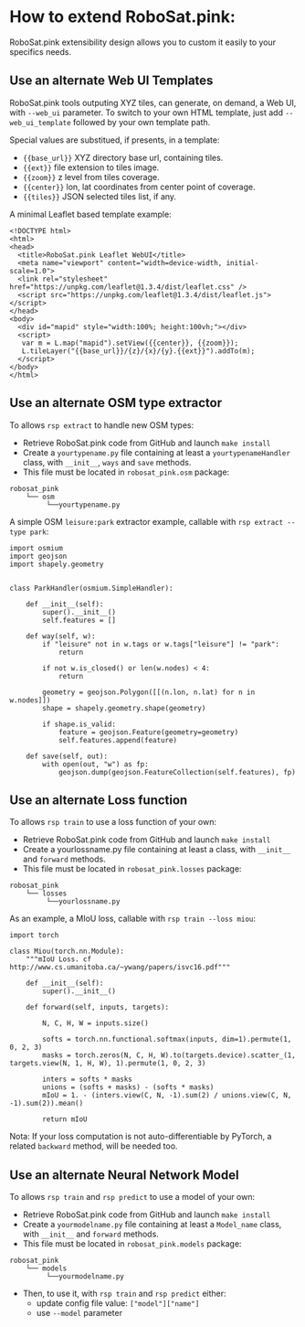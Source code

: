 # How to extend RoboSat.pink: 

RoboSat.pink extensibility design allows you to custom it easily to your specifics needs.



## Use an alternate Web UI Templates ##
RoboSat.pink tools outputing XYZ tiles, can generate, on demand, a Web UI, with `--web_ui` parameter.
To switch to your own HTML template, just add `--web_ui_template` followed by your own template path.

Special values are substitued, if presents, in a template:
 - `{{base_url}}` XYZ directory base url, containing tiles. 
 - `{{ext}}` file extension to tiles image.
 - `{{zoom}}` z level from tiles coverage.
 - `{{center}}` lon, lat coordinates from center point of coverage. 
 - `{{tiles}}` JSON selected tiles list, if any. 


A minimal Leaflet based template example:
```
<!DOCTYPE html>
<html>
<head>
  <title>RoboSat.pink Leaflet WebUI</title>
  <meta name="viewport" content="width=device-width, initial-scale=1.0">
  <link rel="stylesheet" href="https://unpkg.com/leaflet@1.3.4/dist/leaflet.css" />
  <script src="https://unpkg.com/leaflet@1.3.4/dist/leaflet.js"></script>
</head>
<body>
  <div id="mapid" style="width:100%; height:100vh;"></div>
  <script>
   var m = L.map("mapid").setView({{center}}, {{zoom}});
   L.tileLayer("{{base_url}}/{z}/{x}/{y}.{{ext}}").addTo(m);
  </script>
</body>
</html>
```


## Use an alternate OSM type extractor ##
To allows `rsp extract` to handle new OSM types:
- Retrieve RoboSat.pink code from GitHub and launch `make install`
- Create a `yourtypename.py` file containing at least a `yourtypenameHandler` class, with `__init__`, `ways` and `save` methods.
- This file must be located in `robosat_pink.osm` package:

```
robosat_pink
    └── osm
         └──yourtypename.py 
```


A simple OSM `leisure:park` extractor example, callable with `rsp extract --type park`:

```
import osmium
import geojson
import shapely.geometry


class ParkHandler(osmium.SimpleHandler):

    def __init__(self):
        super().__init__()
        self.features = []

    def way(self, w):
        if "leisure" not in w.tags or w.tags["leisure"] != "park":
            return
            
        if not w.is_closed() or len(w.nodes) < 4:
            return

        geometry = geojson.Polygon([[(n.lon, n.lat) for n in w.nodes]])
        shape = shapely.geometry.shape(geometry)

        if shape.is_valid:
            feature = geojson.Feature(geometry=geometry)
            self.features.append(feature)

    def save(self, out):
        with open(out, "w") as fp:
            geojson.dump(geojson.FeatureCollection(self.features), fp)
```




## Use an alternate Loss function ##

To allows `rsp train` to use a loss function of your own:
- Retrieve RoboSat.pink code from GitHub and launch `make install`
- Create a yourlossname.py file containing at least a class, with `__init__` and `forward` methods.
- This file must be located in `robosat_pink.losses` package:
```
robosat_pink
    └── losses
         └──yourlossname.py 
```

As an example, a MIoU loss, callable with `rsp train --loss miou`:


```
import torch

class Miou(torch.nn.Module):
    """mIoU Loss. cf http://www.cs.umanitoba.ca/~ywang/papers/isvc16.pdf"""

    def __init__(self):
        super().__init__()

    def forward(self, inputs, targets):

        N, C, H, W = inputs.size()

        softs = torch.nn.functional.softmax(inputs, dim=1).permute(1, 0, 2, 3)
        masks = torch.zeros(N, C, H, W).to(targets.device).scatter_(1, targets.view(N, 1, H, W), 1).permute(1, 0, 2, 3)

        inters = softs * masks
        unions = (softs + masks) - (softs * masks)
        mIoU = 1. - (inters.view(C, N, -1).sum(2) / unions.view(C, N, -1).sum(2)).mean()

        return mIoU
```

Nota: If your loss computation is not auto-differentiable by PyTorch, a related `backward` method, will be needed too.


## Use an alternate Neural Network Model ##
To allows `rsp train` and `rsp predict` to use a model of your own:
- Retrieve RoboSat.pink code from GitHub and launch `make install`
- Create a `yourmodelname.py` file containing at least a `Model_name` class, with `__init__` and `forward` methods.
- This file must be located in `robosat_pink.models` package:
```
robosat_pink
    └── models
         └──yourmodelname.py 
```
- Then, to use it, with `rsp train` and `rsp predict` either:
  - update config file value: `["model"]["name"]`
  - use `--model` parameter
